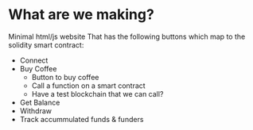# What are we making?
Minimal html/js website
That has the following buttons which map to the solidity smart contract:
- Connect
- Buy Coffee
    - Button to buy coffee 
    - Call a function on a smart contract
    - Have a test blockchain that we can call?
- Get Balance 
- Withdraw
- Track accummulated funds & funders
